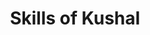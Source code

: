 ---
  title: Skills of Kushal
  Author: Kushal Bhatia
  heading: Skills
  about: React Developer with hands-on experience in identifying web-based user interactions along with   their corresponding functionalities.,with designing.Also worked on modern day styling tools like Saas  Bootstrap to created highly usable CSS codes. Created api’s in Node.js and Express.js to communicate with the backend., also implemented middleware to authorize api's. created model and controllers using mongoDB and mongoose., also proficient with Git concepts.
  content: 
    - label: Java Script
      icon: '<FaReact size={40}/>'
      heading: 'JavaScript is a high-level. interpreted programming language. It is a language which is also characterized as dynamic, weakly typed, prototype-based, and multi-paradigm.'
      listData: |
        <li>Created Responsive web design Using Modern Css Libraries like Bootstrap, Scss. </li>
        <li>Used modern react design libraries Material UI, Antd.</li>
        <li>Used modern react concept like hooks, lazy loading, router hooks.</li>
        <li>Used axios from api calling.</li>
        <li>react router dom for routing</li>
        <li>Used react-redux for state management.</li>
    - label: React JS
      heading: 'I have more than 2 years experience in building web applications using React, Redux, Node.js, Express.js, MongoDB, and Mongoose.'
      listData: |
        <li>Created Responsive web design Using Modern Css Libraries like Bootstrap, Scss. </li>
        <li>Used modern react design libraries Material UI, Antd.</li>
        <li>Used modern react concept like hooks, lazy loading, router hooks.</li>
        <li>Used axios from api calling.</li>
        <li>react router dom for routing</li>
        <li>Used react-redux for state management.</li>
    - label: Node JS
      heading: "Node JS is a JavaScript runtime built on Chrome's V8 JavaScript engine. Node.js uses an event-driven, non-blocking I/O model that makes it lightweight and efficient. Node.js package        ecosystem, npm, is the largest ecosystem of open source libraries in the world."
      listData: |
        <li>Created Responsive web design Using Modern Css Libraries like Bootstrap, Scss. </li>
        <li>Used modern react design libraries Material UI, Antd.</li>
        <li>Used modern react concept like hooks, lazy loading, router hooks.</li>
        <li>Used axios from api calling.</li>
        <li>react router dom for routing</li>
        <li>Used react-redux for state management.</li>
    - label: Mongo DataBase
      heading: 'MongoDB is a cross-platform document-oriented database program. Classified as a NoSQL database,'
      listData: |
        <li>Created Responsive web design Using Modern Css Libraries like Bootstrap, Scss. </li>
        <li>Used modern react design libraries Material UI, Antd.</li>
        <li>Used modern react concept like hooks, lazy loading, router hooks.</li>
        <li>Used axios from api calling.</li>
        <li>react router dom for routing</li>
        <li>Used react-redux for state management.</li>
    - label: Git-BitBucket
      listData: |
        <li>Created Responsive web design Using Modern Css Libraries like Bootstrap, Scss. </li>
        <li>Used modern react design libraries Material UI, Antd.</li>
        <li>Used modern react concept like hooks, lazy loading, router hooks.</li>
        <li>Used axios from api calling.</li>
        <li>react router dom for routing</li>
        <li>Used react-redux for state management.</li>
    - label: Sass
      heading: 'Sass is a stylesheet language that is interpreted by a Sass compiler. It is a superset of CSS,'
      listData: |
        <li>Created Responsive web design Using Modern Css Libraries like Bootstrap, Scss. </li>
        <li>Used modern react design libraries Material UI, Antd.</li>
        <li>Used modern react concept like hooks, lazy loading, router hooks.</li>
        <li>Used axios from api calling.</li>
        <li>react router dom for routing</li>
        <li>Used react-redux for state management.</li>

---
